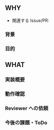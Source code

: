## WHY

<!-- e.g. 関連する Issue / PR 等 -->

- 関連する Issue/PR:

### 背景

<!-- e.g.そもそも現状ではどのような背景課題がありこの PR が必要なのか -->

### 目的

<!-- 上記の課題のどこを解決するためにこの PR は存在するのか -->

## WHAT

### 実装概要

<!-- 大枠でどのように「目的」を達成するための実装を行なったのか -->
<!-- その他目的外の細かい修正点等あれば記載 -->

### 動作確認

<!-- 変更をテストして、手順を詳細に記載 -->

### Reviewer への依頼

<!-- どこをどのような観点で Review して欲しいか -->
<!-- Review の期日・優先度 -->

### 今後の課題・ToDo

<!-- 本 PR では実装しなかった or 新しく現れた課題等 -->
